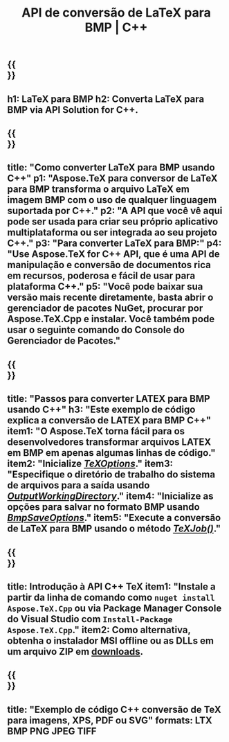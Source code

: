 ﻿---
translation: true
template: /_templates/_conversion-child-cpp.md
title: API de conversão de LaTeX para BMP | C++
description: Funcionalidade de conversão de LaTeX para BMP. Integre esta biblioteca C++ local em seu projeto ou use aplicativos multiplataforma para converter LaTeX em BMP.
keywords: latex para bmp api cpp, latex2bmp integrar c++
url: /cpp/conversion/latex-to-bmp/
family: tex
platformtag: cpp
feature: conversion
informat: LATEX
outformat: BMP
otherformats: PNG JPEG TIFF PDF SVG XPS
---

{{<section banner>}}
---
h1: LaTeX para BMP
h2: Converta LaTeX para BMP via API Solution for C++.
---

{{<section overview>}}
---
title: "Como converter LaTeX para BMP usando C++"
p1: "Aspose.TeX para conversor de LaTeX para BMP transforma o arquivo LaTeX em imagem BMP com o uso de qualquer linguagem suportada por C++."
p2: "A API que você vê aqui pode ser usada para criar seu próprio aplicativo multiplataforma ou ser integrada ao seu projeto C++."
p3: "Para converter LaTeX para BMP:"
p4: "Use Aspose.TeX for C++ API, que é uma API de manipulação e conversão de documentos rica em recursos, poderosa e fácil de usar para plataforma C++."
p5: "Você pode baixar sua versão mais recente diretamente, basta abrir o gerenciador de pacotes NuGet, procurar por Aspose.TeX.Cpp e instalar. Você também pode usar o seguinte comando do Console do Gerenciador de Pacotes."
---

{{<section feature1>}}
---
title: "Passos para converter LATEX para BMP usando C++"
h3: "Este exemplo de código explica a conversão de LATEX para BMP C++"
item1: "O Aspose.TeX torna fácil para os desenvolvedores transformar arquivos LATEX em BMP em apenas algumas linhas de código."
item2: "Inicialize [*TeXOptions*](https://reference.aspose.com/tex/cpp/class/aspose.te_x.te_x_options)."
item3: "Especifique o diretório de trabalho do sistema de arquivos para a saída usando [*OutputWorkingDirectory*](https://reference.aspose.com/tex/cpp/class/aspose.te_x.te_x_options#aa4f4ea6dab7db5ba1b40800495f16f63)."
item4: "Inicialize as opções para salvar no formato BMP usando [*BmpSaveOptions*](https://reference.aspose.com/tex/cpp/class/aspose.te_x.presentation.image.bmp_save_options)."
item5: "Execute a conversão de LaTeX para BMP usando o método [*TeXJob()*](https://reference.aspose.com/tex/cpp/class/aspose.te_x.te_x_job)."
---

{{<section feature2>}}
---
title: Introdução à API C++ TeX
item1: "Instale a partir da linha de comando como ```nuget install Aspose.TeX.Cpp``` ou via Package Manager Console do Visual Studio com ```Install-Package Aspose.TeX.Cpp```."
item2: Como alternativa, obtenha o instalador MSI offline ou as DLLs em um arquivo ZIP em [downloads](https://downloads.aspose.com/tex/cpp).
---

{{<section widget>}}
---
title: "Exemplo de código C++ conversão de TeX para imagens, XPS, PDF ou SVG"
formats: LTX BMP PNG JPEG TIFF
---


